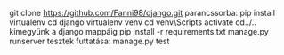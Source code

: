 git clone https://github.com/Fanni98/django.git
parancssorba: pip install virtualenv
cd django
virtualenv venv
cd venv\Scripts
activate
cd../.. kimegyünk a django mappáig
pip install -r requirements.txt
manage.py runserver
tesztek futtatása: manage.py test
